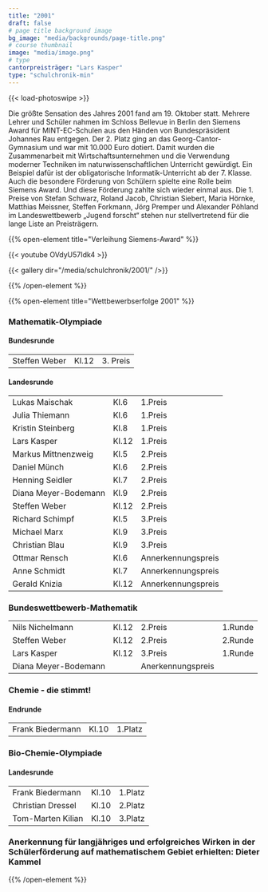 ```yaml
---
title: "2001"
draft: false
# page title background image
bg_image: "media/backgrounds/page-title.png"
# course thumbnail
image: "media/image.png"
# type
cantorpreisträger: "Lars Kasper"
type: "schulchronik-min"
---
```


{{< load-photoswipe >}}

Die größte Sensation des Jahres 2001 fand am 19. Oktober statt. Mehrere Lehrer und Schüler nahmen im Schloss Bellevue in Berlin den Siemens Award für MINT-EC-Schulen aus den Händen von Bundespräsident Johannes Rau entgegen. Der 2. Platz ging an das Georg-Cantor-Gymnasium und war mit 10.000 Euro dotiert. Damit wurden die Zusammenarbeit mit Wirtschaftsunternehmen und die Verwendung moderner Techniken im naturwissenschaftlichen Unterricht gewürdigt. Ein Beispiel dafür ist der obligatorische Informatik-Unterricht ab der 7. Klasse. Auch die besondere Förderung von Schülern spielte eine Rolle beim Siemens Award. Und diese Förderung zahlte sich wieder einmal aus. Die 1. Preise von Stefan Schwarz, Roland Jacob, Christian Siebert, Maria Hörnke, Matthias Meissner, Steffen Forkmann, Jörg Premper und Alexander Pöhland im Landeswettbewerb „Jugend forscht“ stehen nur stellvertretend für die lange Liste an Preisträgern.

{{% open-element title="Verleihung Siemens-Award" %}}

{{< youtube OVdyU57Idk4 >}}

{{< gallery dir="/media/schulchronik/2001/" />}}

{{% /open-element %}}

{{% open-element title="Wettbewerbserfolge 2001" %}}

### Mathematik-Olympiade

#### Bundesrunde

||||
|-|-|-|
|Steffen Weber|Kl.12|3. Preis|

#### Landesrunde

||||
|-|-|-|
|Lukas Maischak|Kl.6|1.Preis|
|Julia Thiemann|Kl.6|1.Preis|
|Kristin Steinberg|Kl.8|1.Preis|
|Lars Kasper|Kl.12|1.Preis|
|Markus Mittnenzweig|Kl.5|2.Preis|
|Daniel Münch|Kl.6|2.Preis|
|Henning Seidler|Kl.7|2.Preis|
|Diana Meyer-Bodemann|Kl.9|2.Preis|
|Steffen Weber|Kl.12|2.Preis|
|Richard Schimpf|Kl.5|3.Preis|
|Michael Marx|Kl.9|3.Preis|
|Christian Blau|Kl.9|3.Preis|
|Ottmar Rensch|Kl.6|Annerkennungspreis|
|Anne Schmidt|Kl.7|Annerkennungspreis|
|Gerald Knizia|Kl.12|Annerkennungspreis|

### Bundeswettbewerb-Mathematik

|||||
|-|-|-|-|
|Nils Nichelmann|Kl.12|2.Preis|1.Runde|
|Steffen Weber|Kl.12|2.Preis|2.Runde|
|Lars Kasper|Kl.12|3.Preis|1.Runde|
|Diana Meyer-Bodemann||Anerkennungspreis||

### Chemie - die stimmt!

#### Endrunde

||||
|-|-|-|
|Frank Biedermann|Kl.10|1.Platz|

### Bio-Chemie-Olympiade

#### Landesrunde

||||
|-|-|-|
|Frank Biedermann|Kl.10|1.Platz|
|Christian Dressel|Kl.10|2.Platz|
|Tom-Marten Kilian|Kl.10|3.Platz|

### Anerkennung für langjähriges und erfolgreiches Wirken in der Schülerförderung auf mathematischem Gebiet erhielten: Dieter Kammel

{{% /open-element %}}
